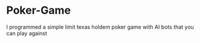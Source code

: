 # Poker-Game
I programmed a simple limit texas holdem poker game with AI bots that you can play against
